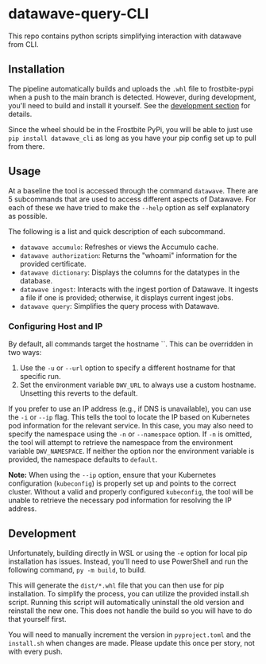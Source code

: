 # datawave-query-CLI

This repo contains python scripts simplifying interaction with datawave from CLI.

## Installation
The pipeline automatically builds and uploads the `.whl` file to frostbite-pypi when a push to the main branch is detected. However, during development, you'll need to build and install it yourself. See the [development section](#development) for details.

Since the wheel should be in the Frostbite PyPi, you will be able to just use `pip install datawave_cli` as long as you have your pip config set up to pull from there.

## Usage
At a baseline the tool is accessed through the command `datawave`. There are 5 subcommands that are used to access different aspects of Datawave. For each of these we have tried to make the `--help` option as self explanatory as possible.

The following is a list and quick description of each subcommand.
* `datawave accumulo`: Refreshes or views the Accumulo cache.
* `datawave authorization`: Returns the "whoami" information for the provided certificate.
* `datawave dictionary`: Displays the columns for the datatypes in the database.
* `datawave ingest`: Interacts with the ingest portion of Datawave. It ingests a file if one is provided; otherwise, it displays current ingest jobs.
* `datawave query`: Simplifies the query process with Datawave.

### Configuring Host and IP
By default, all commands target the hostname ``. This can be overridden in two ways:
1) Use the `-u` or `--url` option to specify a different hostname for that specific run.
1) Set the environment variable `DWV_URL` to always use a custom hostname. Unsetting this reverts to the default.

If you prefer to use an IP address (e.g., if DNS is unavailable), you can use the `-i` or `--ip` flag. This tells the tool to locate the IP based on Kubernetes pod information for the relevant service. In this case, you may also need to specify the namespace using the `-n` or `--namespace` option. If `-n` is omitted, the tool will attempt to retrieve the namespace from the environment variable `DWV_NAMESPACE`. If neither the option nor the environment variable is provided, the namespace defaults to `default`.

**Note:** When using the `--ip` option, ensure that your Kubernetes configuration (`kubeconfig`) is properly set up and points to the correct cluster. Without a valid and properly configured `kubeconfig`, the tool will be unable to retrieve the necessary pod information for resolving the IP address.


## Development
Unfortunately, building directly in WSL or using the `-e` option for local pip installation has issues. Instead, you'll need to use PowerShell and run the following command, `py -m build`, to build.

This will generate the `dist/*.whl` file that you can then use for pip installation. To simplify the process, you can utilize the provided install.sh script. Running this script will automatically uninstall the old version and reinstall the new one. This does not handle the build so you will have to do that yourself first.

You will need to manually increment the version in `pyproject.toml` and the `install.sh` when changes are made. Please update this once per story, not with every push.